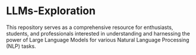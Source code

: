 # LLMs-Exploration
This repository serves as a comprehensive resource for enthusiasts, students, and professionals interested in understanding and harnessing the power of Large Language Models for various Natural Language Processing (NLP) tasks. 
